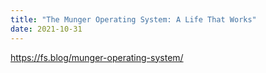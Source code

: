 ```yaml
---
title: "The Munger Operating System: A Life That Works"
date: 2021-10-31
---
```


<!-- wp:paragraph --><p><a href="https://fs.blog/munger-operating-system/">https://fs.blog/munger-operating-system/</a></p><!-- /wp:paragraph -->
